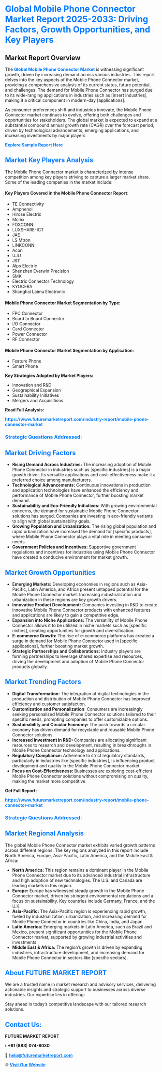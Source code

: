 <h1 style="color: #007BFF;">Global Mobile Phone Connector Market Report 2025-2033: Driving Factors, Growth Opportunities, and Key Players</h1>

<section id="overview">
<h2>Market Report Overview</h2>
<p>The <a href="https://www.futuremarketreport.com/industry-report/mobile-phone-connector-market" style="color: #007BFF; text-decoration: none;"><strong>Global Mobile Phone Connector Market</strong></a> is witnessing significant growth, driven by increasing demand across various industries. This report delves into the key aspects of the Mobile Phone Connector market, providing a comprehensive analysis of its current status, future potential, and challenges. The demand for Mobile Phone Connector has surged due to its wide-ranging applications in industries such as [insert industries], making it a critical component in modern-day [applications].</p>
<p>As consumer preferences shift and industries innovate, the Mobile Phone Connector market continues to evolve, offering both challenges and opportunities for stakeholders. The global market is expected to expand at a substantial compound annual growth rate (CAGR) over the forecast period, driven by technological advancements, emerging applications, and increasing investments by major players.</p>
</section>

<section id="overview">
<p><a href="https://www.futuremarketreport.com/request-sample/reportId=58939" style="color: #007BFF; text-decoration: none;"><strong>Explore Sample Report Here</strong></a></p>
</section>

<section id="key-players">
<h2 style="color: #007BFF;">Market Key Players Analysis</h2>
<p>The Mobile Phone Connector market is characterized by intense competition among key players striving to capture a larger market share. Some of the leading companies in the market include:</p>
<h4>Key Players Covered in the Mobile Phone Connector Report:</h4>
<ul><li>TE Connectivity</li><li>Amphenol</li><li>Hirose Electric</li><li>Molex</li><li>FOXCONN</li><li>LUXSHARE-ICT</li><li>JAE</li><li>LS Mtron</li><li>LINKCONN</li><li>Acon</li><li>UJU</li><li>JST</li><li>Alps Electric</li><li>Shenzhen Everwin Precision</li><li>SMK</li><li>Electric Connector Technology</li><li>KYOCERA</li><li>Shanghai Laimu Electronic</li></ul>
<h4>Mobile Phone Connector Market Segmentation by Type:</h4>
<ul><li>FPC Connector</li><li>Board to Board Connector</li><li>I/O Connector</li><li>Card Connector</li><li>Power Connector</li><li>RF Connector</li></ul>

<h4>Mobile Phone Connector Market Segmentation by Application:</h4>
<ul><li>Feature Phone</li><li>Smart Phone</li></ul>
<p><strong>Key Strategies Adopted by Market Players:</strong></p>
<ul>
<li>Innovation and R&D</li>
<li>Geographical Expansion</li>
<li>Sustainability Initiatives</li>
<li>Mergers and Acquisitions</li>
</ul>
</section>

<section>
<p><strong>Read Full Analysis: </strong></p><a href="https://www.futuremarketreport.com/industry-report/mobile-phone-connector-market" style="color: #007BFF; text-decoration: none;"><strong>https://www.futuremarketreport.com/industry-report/mobile-phone-connector-market</strong></a>
<h3 style="color: #007BFF;">Strategic Questions Addressed:</h3>
</section>

<section id="driving-factors">
<h2 style="color: #007BFF;">Market Driving Factors</h2>
<ul>
<li><strong>Rising Demand Across Industries:</strong> The increasing adoption of Mobile Phone Connector in industries such as [specific industries] is a major growth driver. Its versatile applications and cost-effectiveness make it a preferred choice among manufacturers.</li>
<li><strong>Technological Advancements:</strong> Continuous innovations in production and application technologies have enhanced the efficiency and performance of Mobile Phone Connector, further boosting market demand.</li>
<li><strong>Sustainability and Eco-Friendly Initiatives:</strong> With growing environmental concerns, the demand for sustainable Mobile Phone Connector solutions has surged. Companies are investing in eco-friendly variants to align with global sustainability goals.</li>
<li><strong>Growing Population and Urbanization:</strong> The rising global population and rapid urbanization have increased the demand for [specific products], where Mobile Phone Connector plays a vital role in meeting consumer needs.</li>
<li><strong>Government Policies and Incentives:</strong> Supportive government regulations and incentives for industries using Mobile Phone Connector have created a conducive environment for market growth.</li>
</ul>
</section>

<section id="growth-opportunities">
<h2 style="color: #007BFF;">Market Growth Opportunities</h2>
<ul>
<li><strong>Emerging Markets:</strong> Developing economies in regions such as Asia-Pacific, Latin America, and Africa present untapped potential for the Mobile Phone Connector market. Increasing industrialization and urbanization in these regions are key growth drivers.</li>
<li><strong>Innovative Product Development:</strong> Companies investing in R&D to create innovative Mobile Phone Connector products with enhanced features and applications are likely to gain a competitive edge.</li>
<li><strong>Expansion into Niche Applications:</strong> The versatility of Mobile Phone Connector allows it to be utilized in niche markets such as [specific niches], creating opportunities for growth and diversification.</li>
<li><strong>E-commerce Growth:</strong> The rise of e-commerce platforms has created a surge in demand for Mobile Phone Connector used in [specific applications], further boosting market growth.</li>
<li><strong>Strategic Partnerships and Collaborations:</strong> Industry players are forming partnerships to leverage shared expertise and resources, driving the development and adoption of Mobile Phone Connector products globally.</li>
</ul>
</section>

<section id="trending-factors">
<h2 style="color: #007BFF;">Market Trending Factors</h2>
<ul>
<li><strong>Digital Transformation:</strong> The integration of digital technologies in the production and distribution of Mobile Phone Connector has improved efficiency and customer satisfaction.</li>
<li><strong>Customization and Personalization:</strong> Consumers are increasingly seeking personalized Mobile Phone Connector solutions tailored to their specific needs, prompting companies to offer customizable options.</li>
<li><strong>Sustainability and Circular Economy:</strong> The push towards a circular economy has driven demand for recyclable and reusable Mobile Phone Connector solutions.</li>
<li><strong>Increased Investment in R&D:</strong> Companies are allocating significant resources to research and development, resulting in breakthroughs in Mobile Phone Connector technology and applications.</li>
<li><strong>Regulatory Compliance:</strong> Adherence to strict regulatory standards, particularly in industries like [specific industries], is influencing product development and quality in the Mobile Phone Connector market.</li>
<li><strong>Focus on Cost-Effectiveness:</strong> Businesses are exploring cost-efficient Mobile Phone Connector solutions without compromising on quality, making the market more competitive.</li>
</ul>
</section>

<section>
<p><strong>Get Full Report: </strong></p><a href="https://www.futuremarketreport.com/industry-report/mobile-phone-connector-market" style="color: #007BFF; text-decoration: none;"><strong>https://www.futuremarketreport.com/industry-report/mobile-phone-connector-market</strong></a>
<h3 style="color: #007BFF;">Strategic Questions Addressed:</h3>
</section>


<section id="regional-analysis">
<h2 style="color: #007BFF;">Market Regional Analysis</h2>
<p>The global Mobile Phone Connector market exhibits varied growth patterns across different regions. The key regions analyzed in this report include North America, Europe, Asia-Pacific, Latin America, and the Middle East & Africa:</p>
<ul>
<li><strong>North America:</strong> This region remains a dominant player in the Mobile Phone Connector market due to its advanced industrial infrastructure and high adoption of new technologies. The U.S. and Canada are leading markets in this region.</li>
<li><strong>Europe:</strong> Europe has witnessed steady growth in the Mobile Phone Connector market, driven by stringent environmental regulations and a focus on sustainability. Key countries include Germany, France, and the U.K.</li>
<li><strong>Asia-Pacific:</strong> The Asia-Pacific region is experiencing rapid growth, fueled by industrialization, urbanization, and increasing demand for Mobile Phone Connector in countries like China, India, and Japan.</li>
<li><strong>Latin America:</strong> Emerging markets in Latin America, such as Brazil and Mexico, present significant opportunities for the Mobile Phone Connector market, supported by growing industrial activities and investments.</li>
<li><strong>Middle East & Africa:</strong> The region’s growth is driven by expanding industries, infrastructure development, and increasing demand for Mobile Phone Connector in sectors like [specific sectors].</li>
</ul>
</section>

<footer>
<h2 style="color: #007BFF;">About FUTURE MARKET REPORT</h2>
<p>We are a trusted name in market research and advisory services, delivering actionable insights and strategic support to businesses across diverse industries. Our expertise lies in offering:</p>

<p>Stay ahead in today’s competitive landscape with our tailored research solutions.</p>

<h2 style="color: #007BFF;">Contact Us:</h2>
<p><strong>FUTURE MARKET REPORT</strong></p>
<p>📞 <strong>+91 (883) 074-8030</strong></p>
<p>📧 <strong><a href="mailto:help@futuremarketreport.com" style="color: #007BFF;">help@futuremarketreport.com</a></strong></p>
<p>🌐 <strong><a href="https://www.futuremarketreport.com/" style="color: #007BFF;">Visit Our Website</a></strong></p>
</footer>